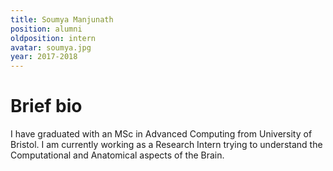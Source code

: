 ```yaml
---
title: Soumya Manjunath
position: alumni
oldposition: intern
avatar: soumya.jpg
year: 2017-2018
---
```


# Brief bio
I have graduated with an MSc in Advanced Computing from University of Bristol. I am currently working as a Research Intern trying to understand the Computational and Anatomical aspects of the Brain.